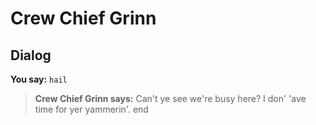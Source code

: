 # Crew Chief Grinn
## Dialog

**You say:** `hail`



>**Crew Chief Grinn says:** Can't ye see we're busy here?  I don' 'ave time for yer yammerin'.
end
